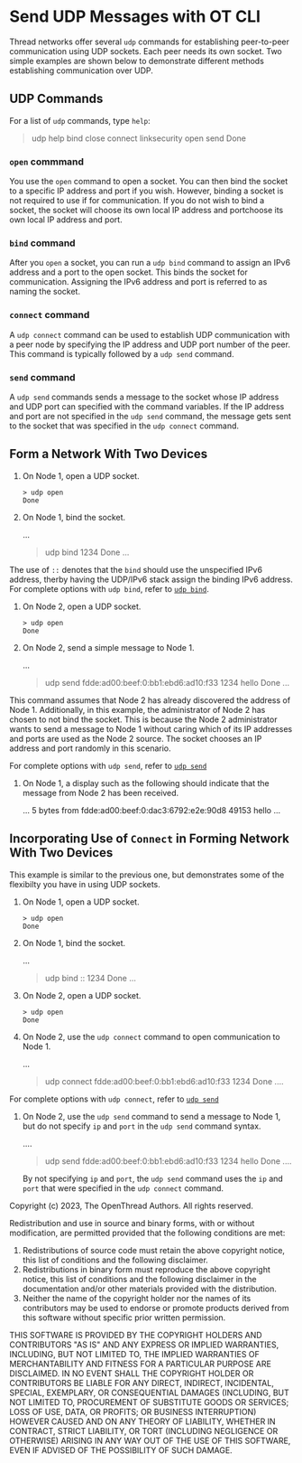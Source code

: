 # Send UDP Messages with OT CLI

Thread networks offer several `udp` commands for establishing peer-to-peer communication
using UDP sockets. Each peer needs its own socket. Two simple examples are shown below
to demonstrate different methods establishing communication over UDP.

## UDP Commands

For a list of `udp` commands, type `help`:

> udp help
bind
close
connect
linksecurity
open
send
Done

### `open` commmand

You use the `open` command to open a socket. You can then bind the socket to
a specific IP address and port if you wish. However, binding a socket is not
required to use if for communication. If you do not wish to bind a socket, the
socket will choose its own local IP address and portchoose its own local
IP address and port.

### `bind` command

After you `open` a socket, you can run a `udp bind` command to assign an IPv6 address
and a port to the open socket. This binds the socket for communication. Assigning the
IPv6 address and port is referred to as naming the socket.

### `connect` command

A `udp connect` command can be used to establish UDP communication with a peer node
by specifying the IP address and UDP port number of the peer. This command is typically
followed by a `udp send` command.

### `send` command

A `udp send` commands sends a message to the socket whose IP address and UDP port can
specified with the command variables. If the IP address and port are not specified in the
`udp send` command, the message gets sent to the socket that was specified in the `udp connect` command.

## Form a Network With Two Devices

1. On Node 1, open a UDP socket.

    ```
    > udp open
    Done
    ```

1. On Node 1, bind the socket.
   
   ...
   > udp bind 1234
   Done
   ...

The use of `::` denotes that the `bind` should use the unspecified IPv6 address,
therby having the UDP/IPv6 stack assign the binding IPv6 address. For complete
options with `udp bind`, refer to [`udp bind`](https://openthread.io/reference/cli/commands#bbr_state#udp_bind).

1.  On Node 2, open a UDP socket.

    ```
    > udp open
    Done
    ```

1. On Node 2, send a simple message to Node 1. 

   ...
   > udp send fdde:ad00:beef:0:bb1:ebd6:ad10:f33 1234 hello
   Done
   ...

This command assumes that Node 2 has already discovered the address of Node 1.
Additionally, in this example, the administrator of Node 2 has chosen to not
bind the socket. This is because the Node 2 administrator wants to send
a message to Node 1 without caring which of its IP addresses and ports are used
as the Node 2 source. The socket chooses an IP address and port randomly in this scenario.

For complete options with `udp send`, refer to
[`udp send`](https://openthread.io/reference/cli/commands#bbr_state#udp_send)

1. On Node 1, a display such as the following should indicate that the message from Node 2
has been received.

   ...
   5 bytes from fdde:ad00:beef:0:dac3:6792:e2e:90d8 49153 hello
   ...

## Incorporating Use of `Connect` in Forming Network With Two Devices

This example is similar to the previous one, but demonstrates some of the flexibilty
you have in using UDP sockets.

1. On Node 1, open a UDP socket.

    ```
    > udp open
    Done
    ```

1. On Node 1, bind the socket.

   ...
   > udp bind :: 1234
   Done
   ...

1.  On Node 2, open a UDP socket.

    ```
    > udp open
    Done
    ```

1.  On Node 2, use the `udp connect` command to open communication to Node 1.

    ...
    > udp connect fdde:ad00:beef:0:bb1:ebd6:ad10:f33 1234
    Done
    ....

For complete options with `udp connect`, refer to
[`udp send`](https://openthread.io/reference/cli/commands#bbr_state#udp_connect)

1. On Node 2, use the `udp send` command to send a message to Node 1, but do not
   specify `ip` and `port` in the `udp send` command syntax.

    ....
    >udp send fdde:ad00:beef:0:bb1:ebd6:ad10:f33 1234 hello
    Done
    ....

    By not specifying `ip` and `port`, the `udp send` command uses the `ip` and `port`
    that were specified in the `udp connect` command.

Copyright (c) 2023, The OpenThread Authors.
All rights reserved.

Redistribution and use in source and binary forms, with or without
modification, are permitted provided that the following conditions are met:
1. Redistributions of source code must retain the above copyright
   notice, this list of conditions and the following disclaimer.
2. Redistributions in binary form must reproduce the above copyright
   notice, this list of conditions and the following disclaimer in the
   documentation and/or other materials provided with the distribution.
3. Neither the name of the copyright holder nor the
   names of its contributors may be used to endorse or promote products
   derived from this software without specific prior written permission.

THIS SOFTWARE IS PROVIDED BY THE COPYRIGHT HOLDERS AND CONTRIBUTORS "AS IS"
AND ANY EXPRESS OR IMPLIED WARRANTIES, INCLUDING, BUT NOT LIMITED TO, THE
IMPLIED WARRANTIES OF MERCHANTABILITY AND FITNESS FOR A PARTICULAR PURPOSE
ARE DISCLAIMED. IN NO EVENT SHALL THE COPYRIGHT HOLDER OR CONTRIBUTORS BE
LIABLE FOR ANY DIRECT, INDIRECT, INCIDENTAL, SPECIAL, EXEMPLARY, OR
CONSEQUENTIAL DAMAGES (INCLUDING, BUT NOT LIMITED TO, PROCUREMENT OF
SUBSTITUTE GOODS OR SERVICES; LOSS OF USE, DATA, OR PROFITS; OR BUSINESS
INTERRUPTION) HOWEVER CAUSED AND ON ANY THEORY OF LIABILITY, WHETHER IN
CONTRACT, STRICT LIABILITY, OR TORT (INCLUDING NEGLIGENCE OR OTHERWISE)
ARISING IN ANY WAY OUT OF THE USE OF THIS SOFTWARE, EVEN IF ADVISED OF THE
POSSIBILITY OF SUCH DAMAGE.    
